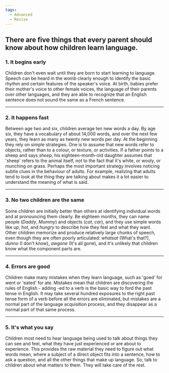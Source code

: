 ```yaml
---
tags:
  - Advanced
  - Revise
---
```

**There are five things that every parent should know about how children learn language.**
--

### 1. It begins early

Children don't even wait until they are born to start learning to language. Speech can be heard in the womb clearly enough to identify the basic rhythm and certain features of the speaker's voice. At birth, babies prefer their mother's voice to other female voices, the language of their parents over other languages, and they are able to recognize that an English sentence does not sound the same as a French sentence.

---

### 2. It happens fast

Between age two and six, children average ten new words a day. By age six, they have a vocabulary of about 14,000 words, and over the next few years, they learn as many as twenty new words per day. At the beginning they rely on simple strategies. One is to assume that new words refer to objects, rather than to a colour, or texture, or activities. If a father points to a sheep and says *sheep*, his eighteen-month-old daughter assumes that 'sheep' refers to the animal itself, not to the fact that it's white, or wooly, or munching on grass. Perhaps the most important strategy involves noticing subtle clues in the behaviour of adults. For example, realizing that adults tend to look at the thing they are talking about makes it a lot easier to understand the meaning of what is said.

---

### 3. No two children are the same

Some children are initially better than others at identifying individual words and at pronouncing them clearly. Be eighteen months, they can name people (*Daddy*, *Mummy*) and objects (*cat*, *car*), and they use simple words like *up*, *hot*, and *hungry* to describe how they feel and what they want. Other children memorize and produce relatively large chunks of speech, even though they are often poorly articulated: *whatsat* (What's that?), *dunno* (I don't know), *awgone* (It's all gone), and it's unlikely that children know what the component parts are.

---

### 4. Errors are good

Children make many mistakes when they learn language, such as 'goed' for went or 'eated' for ate. Mistakes mean that children are discovering the rules of English - adding -ed to a verb is the basic way to ford the past tense in English. It may take several hundred exposures to the right past tense form of a verb before all the errors are eliminated, but mistakes are a normal part of the language acquisition process, and they disappear as a normal part of that same process.

---

### 5. It's what you say

Children most need to hear language being used to talk about things they can see and feel, what they have just experienced or are about to experience. This provides the raw material they need to figure out what words mean, where a subject of a direct object fits into a sentence, how to ask a question, and all the other things that make up language. So, talk to children about what matters to them. They will take care of the rest.